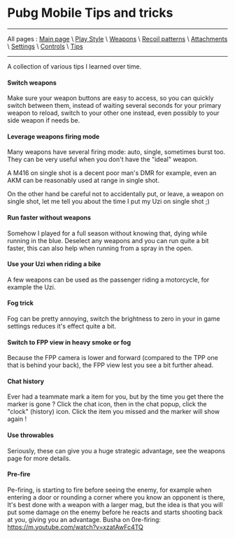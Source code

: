 # Pubg Mobile Tips and tricks

---

All pages : [Main page](/index.md) \ [Play Style](/play_style.md) \ [Weapons](/weapons.md) \ [Recoil patterns](/recoil.md) \ [Attachments](/attachments.md) \ [Settings](/settings) \ [Controls](/controls.md) \ [Tips](/tips.md)

---

A collection of various tips I learned over time.

#### Switch weapons

Make sure your weapon buttons are easy to access, so you can quickly switch between them, instead of waiting several seconds for your primary weapon to reload, switch to your other one instead, even possibly to your side weapon if needs be.

#### Leverage weapons firing mode

Many weapons have several firing mode: auto, single, sometimes burst too.
They can be very useful when you don't have the "ideal" weapon.

A M416 on single shot is a decent poor man's DMR for example, even an AKM can be reasonably used at range in single shot.

On the other hand be careful not to accidentally put, or leave, a weapon on single shot, let me tell you about the time I put my Uzi on single shot ;)

#### Run faster without weapons

Somehow I played for a full season without knowing that, dying while running in the blue.
Deselect any weapons and you can run quite a bit faster, this can also help when running from a spray in the open.

#### Use your Uzi when riding a bike

A few weapons can be used as the passenger riding a motorcycle, for example the Uzi.

#### Fog trick

Fog can be pretty annoying, switch the brightness to zero in your in game settings reduces it's effect quite a bit.

#### Switch to FPP view in heavy smoke or fog

Because the FPP camera is lower and forward (compared to the TPP one that is behind your back), the FPP view lest you see a bit further ahead.

#### Chat history

Ever had a teammate mark a item for you, but by the time you get there the marker is gone ?
Click the chat icon, then in the chat popup, click the "clock" (history) icon. Click the item you missed and the marker will show again !

#### Use throwables

Seriously, these can give you a huge strategic advantage, see the weapons page for more details.

#### Pre-fire

Pe-firing, is starting to fire before seeing the enemy, for example when entering a door or rounding a corner where you know an opponent is there, It's best done with a weapon with a larger mag, but the idea is that you will put some damage on the enemy before he reacts and starts shooting back at you, giving you an advantage.
Busha on 0re-firing: <https://m.youtube.com/watch?v=xzatAwFc4TQ>
